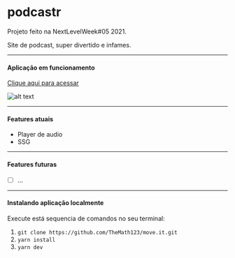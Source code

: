 # podcastr
Projeto feito na NextLevelWeek#05 2021.

Site de podcast, super divertido e infames.

---

#### Aplicação em funcionamento
[Clique aqui para acessar]()

![alt text]()

---

#### Features atuais
- Player de audio
- SSG

---

#### Features futuras
- [ ] ...

---

#### Instalando aplicação localmente
Execute está sequencia de comandos no seu terminal:
1. ```git clone https://github.com/TheMath123/move.it.git```
2. ```yarn install```
3. ```yarn dev```
